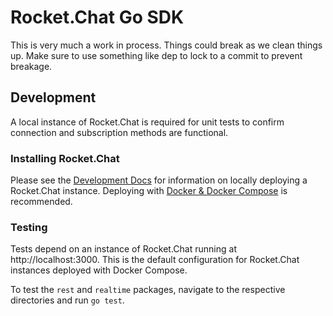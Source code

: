 # Rocket.Chat Go SDK

This is very much a work in process.  Things could break as we clean things up.  Make sure to use something like dep to lock to a commit to prevent breakage.

## Development

A local instance of Rocket.Chat is required for unit tests to confirm connection and subscription methods are functional. 

### Installing Rocket.Chat

Please see the [Development Docs](https://docs.rocket.chat/quick-start/installing-and-updating) for information on locally deploying a Rocket.Chat instance. Deploying with [Docker & Docker Compose](https://docs.rocket.chat/quick-start/installing-and-updating/rapid-deployment-methods/docker-and-docker-compose) is recommended. 

### Testing

Tests depend on an instance of Rocket.Chat running at http://localhost:3000. This is the default configuration for Rocket.Chat instances deployed with Docker Compose. 

To test the `rest` and `realtime` packages, navigate to the respective directories and run `go test`. 